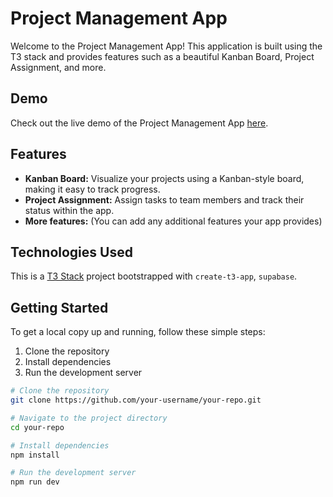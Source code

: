 # Project Management App

Welcome to the Project Management App! This application is built using the T3 stack and provides features such as a beautiful Kanban Board, Project Assignment, and more.

## Demo

Check out the live demo of the Project Management App [here](https://project-management-app-one.vercel.app/).

## Features

- **Kanban Board:** Visualize your projects using a Kanban-style board, making it easy to track progress.
- **Project Assignment:** Assign tasks to team members and track their status within the app.
- **More features:** (You can add any additional features your app provides)

## Technologies Used

This is a [T3 Stack](https://create.t3.gg/) project bootstrapped with `create-t3-app`, `supabase`.

## Getting Started

To get a local copy up and running, follow these simple steps:

1. Clone the repository
2. Install dependencies
3. Run the development server

```bash
# Clone the repository
git clone https://github.com/your-username/your-repo.git

# Navigate to the project directory
cd your-repo

# Install dependencies
npm install

# Run the development server
npm run dev
```
